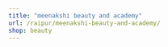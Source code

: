 ```yaml
---
title: "meenakshi beauty and academy"
url: /raipur/meenakshi-beauty-and-academy/
shop: beauty
---
```

